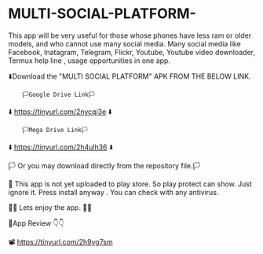 # MULTI-SOCIAL-PLATFORM-

This app will be very useful for those whose phones have less ram or older models, and who cannot use many social media.
 Many social media like Facebook, Inatagram, Telegram, Flickr, Youtube, Youtube video downloader, Termux help line ,
usage opportunities in one app.



⬇️Download the "MULTI SOCIAL PLATFORM" APK FROM THE BELOW LINK.
         
        🏳️Google Drive Link🏳️        

⬇️  https://tinyurl.com/2nycqj3e ⬇️

        🏳️Mega Drive Link🏳️

⬇️ https://tinyurl.com/2h4ulh36 ⬇️

🏳️ Or you may download directly from the repository file.🏳️


🚫 This app is not yet uploaded to play store. 
So play protect can show. Just ignore it.  Press install anyway . You can check with any antivirus. 

🥳🥳  Lets enjoy the app.  🥳🥳

🚩App Review 👇👇

📽️ https://tinyurl.com/2h9vg7sm







